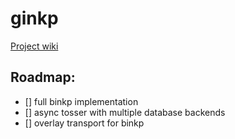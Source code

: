 # ginkp

[Project wiki](https://github.com/ninedraft/ginkp/wiki)

## Roadmap:
- [] full binkp implementation
- [] async tosser with multiple database backends
- [] overlay transport for binkp
